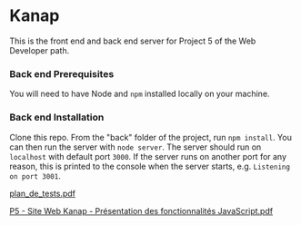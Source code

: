 # Kanap #

This is the front end and back end server for Project 5 of the Web Developer path.

### Back end Prerequisites ###

You will need to have Node and `npm` installed locally on your machine.

### Back end Installation ###

Clone this repo. From the "back" folder of the project, run `npm install`. You 
can then run the server with `node server`. 
The server should run on `localhost` with default port `3000`. If the
server runs on another port for any reason, this is printed to the
console when the server starts, e.g. `Listening on port 3001`.

[plan_de_tests.pdf](https://github.com/greenboy59/P5-Dev-Web-Kanap/files/8714065/plan_de_tests.pdf)

[P5 - Site Web Kanap - Présentation des fonctionnalités JavaScript.pdf](https://github.com/greenboy59/P5-Dev-Web-Kanap/files/8729082/P5.-.Site.Web.Kanap.-.Presentation.des.fonctionnalites.JavaScript.pdf)

